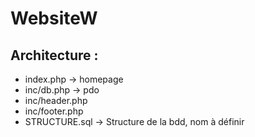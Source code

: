 # WebsiteW

## Architecture :
- index.php -> homepage
- inc/db.php -> pdo
- inc/header.php
- inc/footer.php  
- STRUCTURE.sql -> Structure de la bdd, nom à définir

